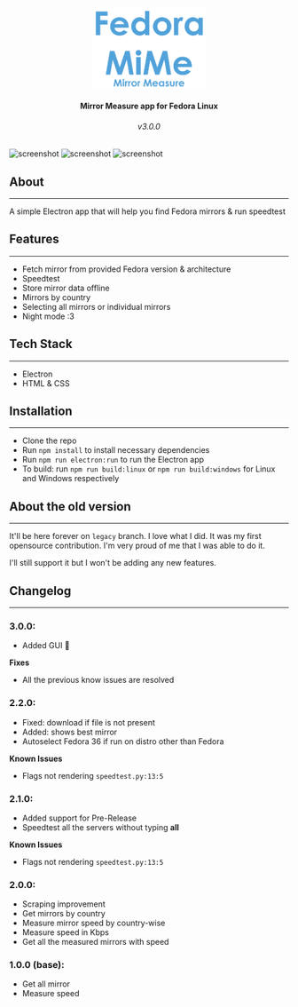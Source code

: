 <div align="center">
<img  src="./assets/mime-banner.png" style="width: 40%; height: auto; align-self: center" alt="banner">

#### Mirror Measure app for Fedora Linux
###### v3.0.0
</div>

<img src="https://fardinkamal62.github.io/assets/ss-1.png" alt="screenshot"/>
<img src="https://fardinkamal62.github.io/assets/ss-2.png" alt="screenshot"/>
<img src="https://fardinkamal62.github.io/assets/ss-3.png" alt="screenshot"/>


## About

---
A simple Electron app that will help you find Fedora mirrors & run speedtest

## Features

---

- Fetch mirror from provided Fedora version & architecture
- Speedtest
- Store mirror data offline
- Mirrors by country
- Selecting all mirrors or individual mirrors
- Night mode :3

## Tech Stack

---

- Electron
- HTML & CSS

## Installation

---

- Clone the repo
- Run `npm install` to install necessary dependencies
- Run `npm run electron:run` to run the Electron app
- To build: run `npm run build:linux` or `npm run build:windows` for Linux and Windows respectively


## About the old version

---

It'll be here forever on `legacy` branch. I love what I did. It was my first opensource contribution. I'm very proud of me that I was able to do it.

I'll still support it but I won't be adding any new features.



## Changelog

---
### 3.0.0:
- Added GUI 🎉


**Fixes**
- All the previous know issues are resolved


### 2.2.0:
- Fixed: download if file is not present
- Added: shows best mirror
- Autoselect Fedora 36 if run on distro other than Fedora

**Known Issues**
- Flags not rendering `speedtest.py:13:5`

### 2.1.0:
- Added support for Pre-Release
- Speedtest all the servers without typing **all**

**Known Issues**
- Flags not rendering `speedtest.py:13:5`

### 2.0.0:

- Scraping improvement
- Get mirrors by country
- Measure mirror speed by country-wise
- Measure speed in Kbps
- Get all the measured mirrors with speed

### 1.0.0 (base):

- Get all mirror
- Measure speed